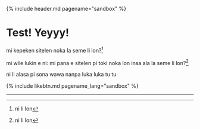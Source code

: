 {% include header.md pagename="sandbox" %}

# Test! Yeyyy!

<span class="spp">mi kepeken sitelen noka la seme li lon?[^ni-li-seme]</span>

[^ni-li-seme]: <span class="spp">ni li lon</span>

<span class="spp">mi wile lukin e ni: mi pana e sitelen pi toki noka lon insa ala la seme li lon?</span>[^2]

[^2]: <span class="spp">ni li lon</span>

<span class="spp">ni li alasa pi sona wawa nanpa luka luka tu tu</span>

{% include likebtn.md pagename_lang="sandbox" %}

----
